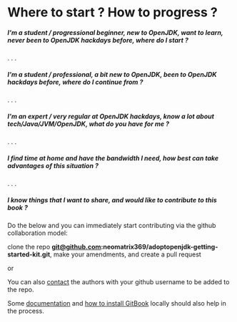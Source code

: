 # Where to start ? How to progress ?

##### I'm a student / progressional beginner, new to OpenJDK, want to learn, never been to OpenJDK hackdays before, where do I start ?
.
.
.

##### I'm a student / professional, a bit new to OpenJDK, been to OpenJDK hackdays before, where do I continue from ?

.
.
.

##### I'm an expert / very regular at OpenJDK hackdays, know a lot about tech/Java/JVM/OpenJDK, what do you have for me ?

.
.
.

##### I find time at home and have the bandwidth I need, how best can take advantages of this situation ?
.
.
.

##### I know things that I want to share, and would like to contribute to this book ?

Do the below and you can immediately start contributing via the github collaboration model:

clone the repo **git@github.com:neomatrix369/adoptopenjdk-getting-started-kit.git**, make your amendments, and create a pull request

or 

You can also [contact](https://www.gitbook.com/book/neomatrix369/adoptopenjdk-getting-started-kit/contact) the authors with your github username to be added to the repo.

Some [documentation](http://help.gitbook.com/) and [how to install GitBook](https://github.com/GitbookIO/gitbook) locally should also help in the process.
